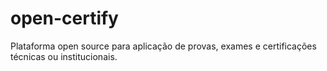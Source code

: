 # open-certify
Plataforma open source para aplicação de provas, exames e certificações técnicas ou institucionais.
